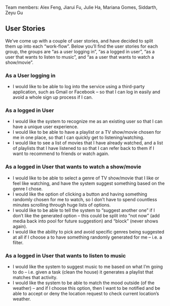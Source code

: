 Team members: Alex Feng, Jiarui Fu, Julie Ha, Mariana Gomes, Siddarth, Zeyu Gu

## User Stories
We’ve come up with a couple of user stories, and have decided to split them up into each “work-flow”. Below you’ll find the user stories for each group, the groups are “as a user logging in”, “as a logged in user”, “as a user that wants to listen to music”, and “as a user that wants to watch a show/movie”.

### As a User logging in
- I would like to be able to log into the service using a third-party application, such as Gmail or Facebook – so that I can log in easily and avoid a whole sign up process if I can.

### As a logged in User
- I would like the system to recognize me as an existing user so that I can have a unique user experience.
- I would like to be able to have a playlist or a TV show/movie chosen for me in one place, so that I can quickly get to listening/watching.
- I would like to see a list of movies that I have already watched, and a list of playlists that I have listened to so that I can refer back to them if I want to recommend to friends or watch again.

### As a logged in User that wants to watch a show/movie
- I would like to be able to select a genre of TV show/movie that I like or feel like watching, and have the system suggest something based on the genre I chose.
- I would like the option of clicking a button and having something randomly chosen for me to watch, so I don’t have to spend countless minutes scrolling through huge lists of options.
- I would like to be able to tell the system to “suggest another one” if I don’t like the generated option – this could be split into “not now” (add media back into pool for future suggestion) and “block” (never shows again).
- I would like the ability to pick and avoid specific genres being suggested at all if I choose a to have something randomly generated for me – i.e. a filter.

### As a logged in User that wants to listen to music
- I would like the system to suggest music to me based on what I’m going to do – i.e. given a task (clean the house) it generates a playlist that matches that activity.
- I would like the system to be able to match the mood outside (of the weather) – and if I choose this option, then I want to be notified and be able to accept or deny the location request to check current location’s weather.

